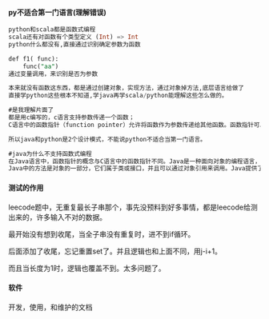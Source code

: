 #### py不适合第一门语言(理解错误)

```sql
python和scala都是函数式编程
scala还有对函数有个类型定义 (Int) => Int 
python什么都没有,直接通过识别确定参数为函数

def f1( func):
	func("aa")
通过变量调用，来识别是否为参数

本来就没有函数这东西，都是通过创建对象，实现方法，通过对象掉方法,底层语言给做了
直接学python这些根本不知道,学java再学scala/python能理解这些怎么做的。

#是我理解片面了
都是用c编写的，c语言支持参数传递一个函数；
C语言中的函数指针（function pointer）允许将函数作为参数传递给其他函数。函数指针可以像普通变量一样声明，并且可以将一个函数的地址赋值给函数指针变量。通过函数指针，C语言允许将函数作为参数传递，从而实现更灵活的函数调用和动态的函数选择。

所以java和python是2个设计模式，不能说python不适合当第一门语言。

#java为什么不支持函数式编程
在Java语言中，函数指针的概念与C语言中的函数指针不同。Java是一种面向对象的编程语言，它的函数调用是通过对象的方法调用来实现的，而不是直接通过函数指针。
Java中的方法是对象的一部分，它们属于类或接口，并且可以通过对象引用来调用。Java提供了接口和匿名内部类等机制来实现类似函数指针的功能，使得可以将方法作为参数传递给其他方法。

```



#### 测试的作用

leecode题中，无重复最长子串那个，事先没预料到好多事情，都是leecode给测出来的，许多输入不对的数据。

最开始没有想到收尾，当全子串没有重复时，进不到if循环。

后面添加了收尾，忘记重置set了。并且逻辑也和上面不同，用j-i+1。

而且当长度为1时，逻辑也覆盖不到。太多问题了。





#### 软件

开发，使用，和维护的文档
